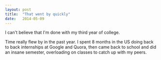 ```yaml
---
layout: post
title:  "That went by quickly"
date:   2014-05-09
---
```

I can't believe that I'm done with my third year of college.

Time really flew by in the past year. I spent 8 months in the US doing back to back internships at Google and Quora, then came back to school and did an insane semester, overloading on classes to catch up with my peers.

